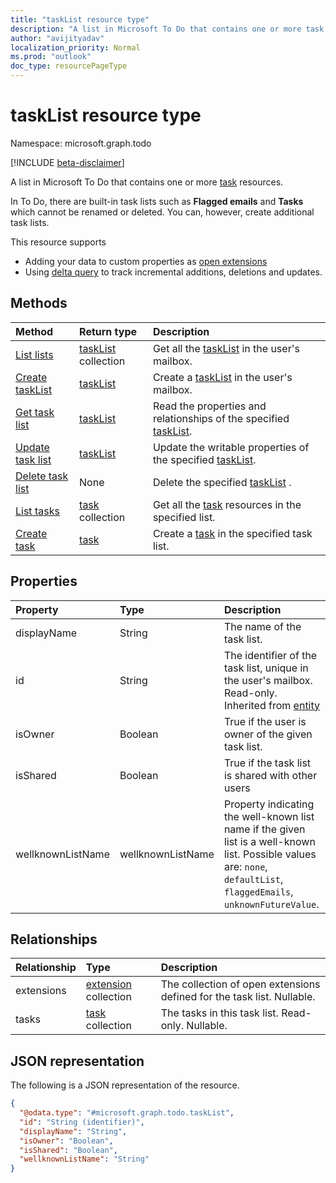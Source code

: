 ```yaml
---
title: "taskList resource type"
description: "A list in Microsoft To Do that contains one or more task resources."
author: "avijityadav"
localization_priority: Normal
ms.prod: "outlook"
doc_type: resourcePageType
---
```


# taskList resource type

Namespace: microsoft.graph.todo

[!INCLUDE [beta-disclaimer](../../includes/beta-disclaimer.md)]

A list in Microsoft To Do that contains one or more [task](./todotask.md) resources. 

In To Do, there are built-in task lists such as **Flagged emails** and **Tasks** which cannot be renamed or deleted.  You can, however, create additional task lists.

This resource supports
* Adding your data to custom properties as [open extensions](/graph/extensibility-overview)
* Using [delta query](/graph/delta-query-overview) to track incremental additions, deletions and updates.

## Methods
|Method|Return type|Description|
|:---|:---|:---|
|[List lists](../api/todo-list-lists.md) | [taskList](todotasklist.md) collection | Get all the [taskList](todotasklist.md) in the user's mailbox. |
|[Create taskList](../api/todo-post-lists.md) | [taskList](todotasklist.md) | Create a [taskList](todotasklist.md) in the user's mailbox. |
|[Get task list](../api/todotasklist-get.md)|[taskList](todotasklist.md)|Read the properties and relationships of the specified [taskList](todotasklist.md).|
|[Update task list](../api/todotasklist-update.md)|[taskList](todotasklist.md)| Update the writable properties of the specified [taskList](todotasklist.md).|
|[Delete task list](../api/todotasklist-delete.md)|None| Delete the specified [taskList](todotasklist.md) .|
|[List tasks](../api/todotasklist-list-tasks.md)|[task](todotask.md) collection|Get all the [task](todotask.md) resources in the specified list.|
|[Create task](../api/todotasklist-post-tasks.md)|[task](todotask.md)| Create a [task](todotask.md) in the specified task list.|

## Properties
|Property|Type|Description|
|:---|:---|:---|
|displayName|String|The name of the task list.|
|id|String| The identifier of the task list, unique in the user's mailbox. Read-only. Inherited from [entity](entity.md)|
|isOwner|Boolean| True if the user is owner of the given task list.|
|isShared|Boolean| True if the task list is shared with other users|
|wellknownListName|wellknownListName| Property indicating the well-known list name if the given list is a well-known list. Possible values are: `none`, `defaultList`, `flaggedEmails`, `unknownFutureValue`.|

## Relationships
|Relationship|Type|Description|
|:---|:---|:---|
|extensions|[extension](extension.md) collection| The collection of open extensions defined for the task list. Nullable.|
|tasks|[task](todotask.md) collection|The tasks in this task list. Read-only. Nullable.|

## JSON representation
The following is a JSON representation of the resource.
<!-- {
  "blockType": "resource",
  "keyProperty": "id",
  "@odata.type": "microsoft.graph.todo.taskList",
  "baseType": "microsoft.graph.entity",
  "openType": false
}
-->
``` json
{
  "@odata.type": "#microsoft.graph.todo.taskList",
  "id": "String (identifier)",
  "displayName": "String",
  "isOwner": "Boolean",
  "isShared": "Boolean",
  "wellknownListName": "String"
}
```



